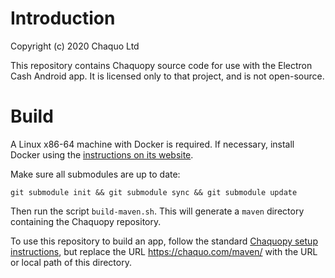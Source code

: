 # Introduction

Copyright (c) 2020 Chaquo Ltd

This repository contains Chaquopy source code for use with the Electron Cash Android app. It is
licensed only to that project, and is not open-source.

# Build

A Linux x86-64 machine with Docker is required. If necessary, install Docker using the
[instructions on its website](https://docs.docker.com/install/#supported-platforms).

Make sure all submodules are up to date:

    git submodule init && git submodule sync && git submodule update

Then run the script `build-maven.sh`. This will generate a `maven` directory containing the
Chaquopy repository.

To use this repository to build an app, follow the standard [Chaquopy setup
instructions](https://chaquo.com/chaquopy/doc/current/android.html#basic-setup), but replace
the URL https://chaquo.com/maven/ with the URL or local path of this directory.
